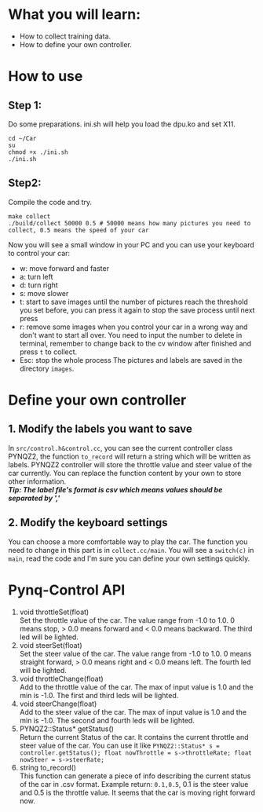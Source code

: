 <!--
 * @Author: Sauron Wu
 * @GitHub: wutianze
 * @Email: 1369130123qq@gmail.com
 * @Date: 2019-10-14 14:57:47
 * @LastEditors  : Sauron Wu
 * @LastEditTime : 2020-01-07 15:20:23
 * @Description: 
 -->
# What you will learn:
- How to collect training data.
- How to define your own controller.

# How to use
## Step 1:
Do some preparations. ini.sh will help you load the dpu.ko and set X11.
```shell
cd ~/Car
su
chmod +x ./ini.sh
./ini.sh
```

## Step2:
Compile the code and try.
```shell
make collect
./build/collect 50000 0.5 # 50000 means how many pictures you need to collect, 0.5 means the speed of your car
```
Now you will see a small window in your PC and you can use your keyboard to control your car:
- w: move forward and faster
- a: turn left
- d: turn right
- s: move slower
- t: start to save images until the number of pictures reach the threshold you set before, you can press it again to stop the save process until next press
- r: remove some images when you control your car in a wrong way and don't want to start all over. You need to input the number to delete in terminal, remember to change back to the cv window after finished and press `t` to collect.
- Esc: stop the whole process
The pictures and labels are saved in the directory `images`.

# Define your own controller
## 1. Modify the labels you want to save
In `src/control.h&control.cc`, you can see the current controller class PYNQZ2, the function `to_record` will return a string which will be written as labels. PYNQZ2 controller will store the throttle value and steer value of the car currently. You can replace the function content by your own to store other information.  
***Tip: The label file's format is csv which means values should be separated by ','***
## 2. Modify the keyboard settings
You can choose a more comfortable way to play the car. The function you need to change in this part is in `collect.cc/main`. You will see a `switch(c)` in `main`, read the code and I'm sure you can define your own settings quickly.  

# Pynq-Control API
1. void throttleSet(float)  
Set the throttle value of the car. The value range from -1.0 to 1.0. 0 means stop, > 0.0 means forward and < 0.0 means backward. The third led will be lighted.
2. void steerSet(float)  
Set the steer value of the car. The value range from -1.0 to 1.0. 0 means straight forward, > 0.0 means right and < 0.0 means left. The fourth led will be lighted.
3. void throttleChange(float)  
Add to the throttle value of the car. The max of input value is 1.0 and the min is -1.0. The first and third leds will be lighted.
4. void steerChange(float)  
Add to the steer value of the car. The max of input value is 1.0 and the min is -1.0. The second and fourth leds will be lighted.
5. PYNQZ2::Status* getStatus()  
Return the current Status of the car. It contains the current throttle and steer value of the car. You can use it like `PYNQZ2::Status* s = controller.getStatus(); float nowThrottle = s->throttleRate; float nowSteer = s->steerRate;`
6. string to_record()  
This function can generate a piece of info describing the current status of the car in .csv format. Example return: `0.1,0.5`, 0.1 is the steer value and 0.5 is the throttle value. It seems that the car is moving right forward now.

